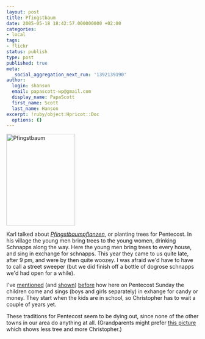 ```yaml
---
layout: post
title: Pfingstbaum
date: 2005-05-18 18:42:57.000000000 +02:00
categories:
- local
tags:
- flickr
status: publish
type: post
published: true
meta:
  _social_aggregation_next_run: '1392139190'
author:
  login: shanson
  email: papascott-wp@gmail.com
  display_name: PapaScott
  first_name: Scott
  last_name: Hanson
excerpt: !ruby/object:Hpricot::Doc
  options: {}
---
```

<p><a href="http://www.flickr.com/photos/papascott/14489364/" title="Pfingsbaum at Flickr"><img src="http://photos11.flickr.com/14489364_4e14656699_m.jpg" width="180" height="240" alt="Pfingstbaum" border="0" /></a></p>
<p>Karl talked about <a href="http://chicagokarl.de/2005/05/18/pfingstbaumpflanzen" title="pfingstbaumpflanzen"><em>Pfingstbaumpflanzen</em></a>, or planting trees for Pentecost. In his village the young men bring trees to the young women, drinking Schnapps along the way. Here the young men bring trees to every house, and sing in exchange for schnapps. This year they came to us quite late, after 9 pm, and were by then quite woozey. I was afraid we'd have to have to call a street sweeper (but we did finish off a bottle of dogrose schnapps we'd had open for a while).</p>
<p>I've <a href="https://www.papascott.de/archives/2000/06/12/pentecost/">mentioned</a> (and <a href="https://www.papascott.de/archives/2004/05/30/pentecost-singers/">shown</a>) <a href="https://www.papascott.de/archives/2002/10/31/sweet-or-sour/">before</a> how here on Pentecost Sunday the children come and sings (boys and girls separately) in exhange for candy or money. They start when the kids are in school, so Christopher has to wait a couple of years yet. </p>
<p>These traditions for Pentecost seem to be dying out, since none of the other towns in our area do anything at all. (Grandparents might prefer <a href="http://www.flickr.com/photos/papascott/14505342/">this picture</a> which shows less tree and more Christopher.)</p>
